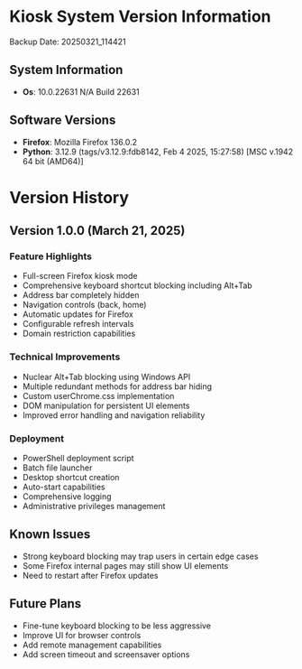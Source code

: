 # Kiosk System Version Information

Backup Date: 20250321_114421

## System Information

- **Os**: 10.0.22631 N/A Build 22631

## Software Versions

- **Firefox**: Mozilla Firefox 136.0.2
- **Python**: 3.12.9 (tags/v3.12.9:fdb8142, Feb  4 2025, 15:27:58) [MSC v.1942 64 bit (AMD64)]

# Version History

## Version 1.0.0 (March 21, 2025)

### Feature Highlights
- Full-screen Firefox kiosk mode
- Comprehensive keyboard shortcut blocking including Alt+Tab
- Address bar completely hidden
- Navigation controls (back, home)
- Automatic updates for Firefox
- Configurable refresh intervals
- Domain restriction capabilities

### Technical Improvements
- Nuclear Alt+Tab blocking using Windows API
- Multiple redundant methods for address bar hiding
- Custom userChrome.css implementation
- DOM manipulation for persistent UI elements
- Improved error handling and navigation reliability

### Deployment
- PowerShell deployment script
- Batch file launcher
- Desktop shortcut creation
- Auto-start capabilities
- Comprehensive logging
- Administrative privileges management

## Known Issues
- Strong keyboard blocking may trap users in certain edge cases
- Some Firefox internal pages may still show UI elements
- Need to restart after Firefox updates

## Future Plans
- Fine-tune keyboard blocking to be less aggressive
- Improve UI for browser controls
- Add remote management capabilities
- Add screen timeout and screensaver options
